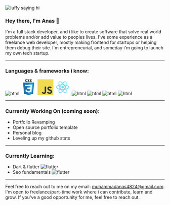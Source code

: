 ![luffy saying hi](https://thumbs.gfycat.com/CourteousScratchyAsiaticwildass.webp)

### Hey there, I'm Anas 👋

I'm a full stack developer, and i like to create software that solve real world problems and/or add value to peoples lives. I've some experience as a freelance web developer, mostly making frontend for startups or helping them debug their site. I'm entrepreneurial, and someday i'm going to launch my own tech startup.

<hr/>

### Languages & frameworks i know:

<div style={{display: flex}}>
<img width="50rem" src="https://cdn0.iconfinder.com/data/icons/social-network-7/50/22-512.png" alt="html"/>
<img width="50rem" src="https://raw.githubusercontent.com/github/explore/80688e429a7d4ef2fca1e82350fe8e3517d3494d/topics/css/css.png" alt="html"/>
<img width="50rem" src="https://raw.githubusercontent.com/github/explore/80688e429a7d4ef2fca1e82350fe8e3517d3494d/topics/javascript/javascript.png" alt="html"/>
<img width="50rem" src="https://raw.githubusercontent.com/github/explore/80688e429a7d4ef2fca1e82350fe8e3517d3494d/topics/react/react.png" alt="html"/>
<img width="50rem" src="https://qph.fs.quoracdn.net/main-qimg-744f96b18fb3ef81b05512d78b679e25" alt="html"/>
<img width="50rem" src="https://cdn.freebiesupply.com/logos/large/2x/nodejs-icon-logo-png-transparent.png" alt="html"/>
<img width="50rem" src="https://www.pngall.com/wp-content/uploads/2016/05/WordPress-Logo-Free-Download-PNG.png" alt="html"/>
<img width="50rem" src="https://i.pinimg.com/originals/66/ec/d4/66ecd45c7b6a7a76cd3c2c1e16b14ea0.png" alt="html"/>
</div>
<hr/>

### Currently Working On (coming soon):
- Portfolio Revamping
- Open source portfolio template 
- Personal blog 
- Leveling up my github stats 
<hr/>

### Currently Learning:

- Dart & flutter <img width="15rem" src="https://cdn.iconscout.com/icon/free/png-256/flutter-3629369-3032362.png" alt="flutter"/>
- Seo fundamentals <img width="15rem" src="https://www.freeiconspng.com/uploads/search-engine-optimization-icon-7.png" alt="flutter"/>
<hr/>

Feel free to reach out to me on my email: muhammadanas4824@gmail.com. I'm open to freelance/part-time work where i can contribute, learn and grow. If you've a good opportunity for me, feel free to reach out.
